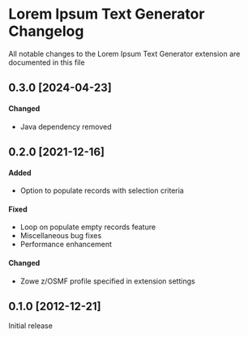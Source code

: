 # Lorem Ipsum Text Generator Changelog

All notable changes to the Lorem Ipsum Text Generator extension are documented in this file

## 0.3.0 [2024-04-23]

#### Changed
* Java dependency removed

## 0.2.0 [2021-12-16]

#### Added
* Option to populate records with selection criteria

#### Fixed
* Loop on populate empty records feature
* Miscellaneous bug fixes
* Performance enhancement

#### Changed
* Zowe z/OSMF profile specified in extension settings

## 0.1.0 [2012-12-21]

Initial release
